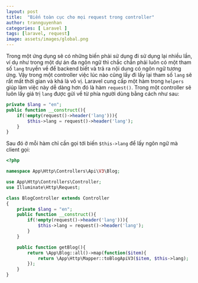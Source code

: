 ```yaml
---
layout: post
title:  "Biến toàn cục cho mọi request trong controller"
author: trannguyenhan
categories: [ Laravel ]
tags: [laravel, request]
image: assets/images/global.png
---
```


Trong một ứng dụng sẽ có những biến phải sử dụng đi sử dụng lại nhiều lần, ví dụ như trong một dự án đa ngôn ngữ thì chắc chắn phải luôn có một tham số `lang` truyền về để backend biết và trả ra nội dung có ngôn ngữ tương ứng. Vậy trong một controller việc lúc nào cũng lấy đi lấy lại tham số `lang` sẽ rất mất thời gian và khá là vô vị. Laravel cung cấp một hàm trong `helpers` giúp làm việc này dễ dàng hơn đó là hàm `request()`. Trong một controller sẽ luôn lấy giá trị `lang` được gửi về từ phía người dùng bằng cách như sau:

```php
private $lang = "en";
public function __construct(){
    if(!empty(request()->header('lang'))){
        $this->lang = request()->header('lang');
    }
}
```

Sau đó ở mỗi hàm chỉ cần gọi tới biến `$this->lang` để lấy ngôn ngữ mà client gọi: 

```php
<?php

namespace App\Http\Controllers\Api\V3\Blog;

use App\Http\Controllers\Controller;
use Illuminate\Http\Request;

class BlogController extends Controller
{
    private $lang = "en";
    public function __construct(){
        if(!empty(request()->header('lang'))){
            $this->lang = request()->header('lang');
        }
    }

    public function getBlog(){
        return \App\Blog::all()->map(function($item){
            return \App\Http\Mapper::toBlogApiV3($item, $this->lang);
        });
    }
}
```